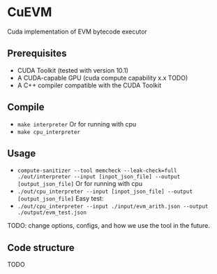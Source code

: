 # CuEVM
Cuda implementation of EVM bytecode executor

## Prerequisites

- CUDA Toolkit (tested with version 10.1)
- A CUDA-capable GPU (cuda compute capability x.x TODO)
- A C++ compiler compatible with the CUDA Toolkit

## Compile
* `make interpreter`
Or for running with cpu
* `make cpu_interpreter`

## Usage 

* `compute-sanitizer --tool memcheck --leak-check=full ./out/interpreter --input [inpot_json_file] --output [output_json_file]`
Or for running with cpu
* `./out/cpu_interpreter --input [inpot_json_file] --output [output_json_file]`
Easy test:
* `./out/cpu_interpreter --input ./input/evm_arith.json --output ./output/evm_test.json`

TODO: change options, configs, and how we use the tool in the future.

## Code structure
TODO
